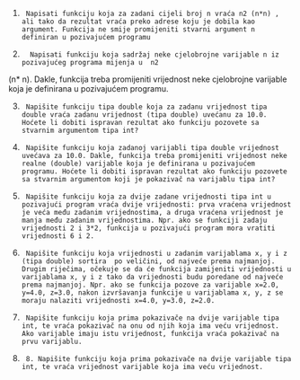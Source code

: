 1.      Napisati funkciju koja za zadani cijeli broj n vraća n2 (n*n) , ali tako da rezultat vraća preko adrese koju je dobila kao argument. Funkcija ne smije promijeniti stvarni argument n definiran u pozivajućem programu

2.       Napisati funkciju koja sadržaj neke cjelobrojne varijable n iz pozivajućeg programa mijenja u  n2
 (n* n). Dakle, funkcija treba promijeniti vrijednost neke cjelobrojne varijable koja je definirana u pozivajućem programu. 

3.      Napišite funkciju tipa double koja za zadanu vrijednost tipa double vraća zadanu vrijednost (tipa double) uvećanu za 10.0. Hoćete li dobiti ispravan rezultat ako funkciju pozovete sa stvarnim argumentom tipa int?

4.      Napišite funkciju koja zadanoj varijabli tipa double vrijednost uvećava za 10.0. Dakle, funkcija treba promijeniti vrijednost neke realne (double) varijable koja je definirana u pozivajućem  programu. Hoćete li dobiti ispravan rezultat ako funkciju pozovete sa stvarnim argumentom koji je pokazivač na varijablu tipa int?

5.      Napišite funkciju koja za dvije zadane vrijednosti tipa int u pozivajući program vraća dvije vrijednosti: prva vraćena vrijednost je veća među zadanim vrijednostima, a druga vraćena vrijednost je manja među zadanim vrijednostima. Npr. ako se funkciji zadaju vrijednosti 2 i 3*2, funkcija u pozivajući program mora vratiti vrijednosti 6 i 2.


6.      Napišite funkciju koja vrijednosti u zadanim varijablama x, y i z (tipa double) sortira  po veličini, od najveće prema najmanjoj. Drugim riječima, očekuje se da će funkcija zamijeniti vrijednosti u varijablama x, y i z tako da vrijednosti budu poredane od najveće prema najmanjoj. Npr. ako se funkcija pozove za varijable x=2.0, y=4.0, z=3.0, nakon izvršavanja funkcije u varijablama x, y, z se moraju nalaziti vrijednosti x=4.0, y=3.0, z=2.0.

7.      Napišite funkciju koja prima pokazivače na dvije varijable tipa int, te vraća pokazivač na onu od njih koja ima veću vrijednost. Ako varijable imaju istu vrijednost, funkcija vraća pokazivač na prvu varijablu.

8.      8. Napišite funkciju koja prima pokazivače na dvije varijable tipa int, te vraća vrijednost varijable koja ima veću vrijednost.
